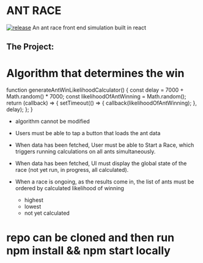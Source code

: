 # ANT RACE 
[![release](https://img.shields.io/badge/release-v0.1-red.svg?style=flat-square)]()
An ant race front end simulation built in react 

The Project:
-----------
# Algorithm that determines the win
 function generateAntWinLikelihoodCalculator() {
 const delay = 7000 + Math.random() * 7000;
 const likelihoodOfAntWinning = Math.random();
 return (callback) => {
    setTimeout(() => {
      callback(likelihoodOfAntWinning);
    }, delay);
  };
 }
- algorithm cannot be modified

- Users must be able to tap a button that loads the ant data 
- When data has been fetched, User must be able to Start a Race, which triggers running calculations on all ants simultaneously.
- When data has been fetched, UI must display the global state of the race (not yet run, in progress, all calculated).

- When a race is ongoing, as the results come in, the list of ants must be ordered by calculated likelihood of winning
    - highest
    - lowest
    - not yet calculated
# repo can be cloned and then run npm install && npm start locally